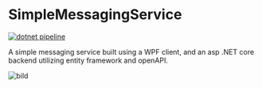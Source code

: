 # SimpleMessagingService
[![dotnet pipeline](https://github.com/LindholmLabs/SimpleMessagingService/actions/workflows/dotnet.yml/badge.svg)](https://github.com/LindholmLabs/SimpleMessagingService/actions/workflows/dotnet.yml)

A simple messaging service built using a WPF client, and an asp .NET core backend utilizing entity framework and openAPI.

![bild](https://github.com/user-attachments/assets/a9c360ef-a821-4e5e-abd4-dfba4630c427)

